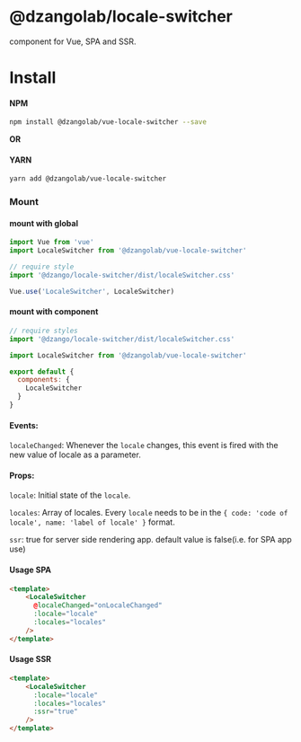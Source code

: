 # @dzangolab/locale-switcher

component for Vue, SPA and SSR.

# Install
#### NPM

``` bash
npm install @dzangolab/vue-locale-switcher --save
```
**OR**

#### YARN

``` bash
yarn add @dzangolab/vue-locale-switcher
```

### Mount

#### mount with global

``` javascript
import Vue from 'vue'
import LocaleSwitcher from '@dzangolab/vue-locale-switcher'

// require style
import '@dzango/locale-switcher/dist/localeSwitcher.css'

Vue.use('LocaleSwitcher', LocaleSwitcher)
```

#### mount with component

```javascript
// require styles
import '@dzango/locale-switcher/dist/localeSwitcher.css'

import LocaleSwitcher from '@dzangolab/vue-locale-switcher'

export default {
  components: {
    LocaleSwitcher
  }
}
```
#### Events:
`localeChanged`: Whenever the `locale` changes, this event is fired with the new value of locale as a parameter.

#### Props:
`locale`: Initial state of the `locale`.

`locales`: Array of locales. Every `locale` needs to be in the `{ code: 'code of locale', name: 'label of locale' }` format.

`ssr`: true for server side rendering app. default value is false(i.e. for SPA app use)

#### Usage SPA
``` html
<template>
    <LocaleSwitcher
      @localeChanged="onLocaleChanged"
      :locale="locale"
      :locales="locales"
    />
</template>
```

#### Usage SSR
``` html
<template>
    <LocaleSwitcher
      :locale="locale"
      :locales="locales"
      :ssr="true"
    />
</template>
```
